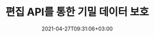 ---
############################# Static ############################
layout: "product"
date: 2021-04-27T09:31:06+03:00
draft: false

product: "Redaction"
product_tag: "redaction"
platform: ".NET"
platform_tag: "net"

############################# Head ############################
head_title: "C# .NET 편집 API | PDF Word Excel 이미지에서 비공개 텍스트 숨기기"
head_description: ".NET 에 대한 문서 편집 API.PDF, Microsoft Word, Excel, 프레젠테이션 및 래스터 이미지에서 민감한 콘텐츠를 수정하거나 숨기거나 제거할 수 있습니다."

############################# Header ############################
title: "편집 API를 통한 기밀 데이터 보호"
description: ".NET API를 사용하여 문서, 워크시트, 프레젠테이션, PDF 및 래스터 이미지 파일에서 민감한 콘텐츠 및 메타데이터를 편집, 숨기거나 제거할 수 있습니다."
button:
    enable: true

############################# SubMenu ############################
submenu:
    enable: true
    
    left:
        img_alt: "GroupDocs.Redaction for .NET"
        image: "https://www.groupdocs.cloud/templates/groupdocs/images/product-logos/groupdocs-redaction-net.png"
        product: "GroupDocs.Redaction"
        platform: ".NET"

    middle:
        button:
            # button loop
            - link: "#overview"
              text: "개요"

            # button loop
            - link: "#features"
              text: "특징"

            # button loop
            - link: "#support"
              text: "서포트"

            # button loop
            - link: "https://products.groupdocs.app/redaction"
              text: "라이브 데모"

            # button loop
            - link: "https://purchase.groupdocs.com/pricing/redaction/net"
              text: "가격 책정"

    right:
        link_download: "https://downloads.groupdocs.com/redaction"
        link_learn: "https://docs.groupdocs.com/redaction/net/"
        link_buy: "https://purchase.groupdocs.com"

############################# Overview ############################
overview:
    enable: true
    content: |
      GroupDocs.Redaction for .NET 는 Microsoft Word, Excel, PowerPoint 및 PDF 과 같은 다양한 파일 형식에서 민감하고 기밀화된 데이터를 지우는 데 도움이 되는 API 라이브러리입니다.Redaction API의 단일 형식 독립 인터페이스는 텍스트 편집, 메타데이터 편집, 주석 수정 및 표 형식 문서 편집과 같은 다양한 유형의 삭제를 지원합니다. GroupDocs.Redaction for .NET API를 사용하면 암호로 보호된 파일을 수정할 수도 있습니다.문서를 원래 형식으로 저장하고 원본 페이지의 래스터 이미지가 포함된 정리된 PDF 문서를 만들 수 있습니다.
    tabs:
      enable: true
      
      ## TAB ONE ##
      tab_one:
        description: |
          다음은 .NET 에 대한 GroupDocs.Redaction 에 대한 개요입니다.
      
        right:
          enable: true
          icon: "fab fa-html5"
          title: "개요"
          content: |
            * 텍스트 수정
            * 메타데이터 수정
            * 주석 수정
            * 표 형식 문서 수정
            * 보호된 파일 수정
            * 사용자 지정
      
      ## TAB TWO ##
      tab_two:
        description: |
          GroupDocs.Redaction for .NET 는 다음과 같은 [문서 파일 형식](https://docs.groupdocs.com/redaction//supported-document-formats/net) 을 지원합니다.

        right:
          enable: true
          table:
            # table loop
            - title: "텍스트, 메타데이터 및 댓글 수정"
              content: |
                * **Word**: DOC, DOCX, DOT, ODT, DOTX, DOCM, DOTM, RTF
                * **Excel**: XLS, XLSX, XLT, XLTX, XLSM, XLTM, CSV
                * **PowerPoint**: PPT, PPTX, PPS, PPSX, POTX, PPTM, PPSM, POTM
                * **고정 레이아웃**: PDF
                * **래스터 이미지**: JPG, BMP, PNG, GIF, TIFF

      ## TAB THREE ##
      tab_three:
        description: |
          GroupDocs.Redaction for .NET 는 다음 운영 체제, 프레임워크 및 패키지 관리자를 지원합니다.
        
        left:
          enable: true
          table:
            # table loop
            - icon: "fab fa-windows"
              title: "운영 체제"
              content: |
                * Windows Desktop
                * Windows Server
                * Windows Azure
                * Linux

            # table loop
            - icon: "fas fa-code"
              title: "지원되는 프레임워크"
              content: |
                * .NET Framework 2.0 이상
                * .NET Standard 2.0
                * .NET Core 2.0

        right:
          enable: true
          table:
            # table loop
            - icon: "빠른 팩스 박스"
              title: "패키지 매니저"
              content: |
                * NuGet

            # table loop
            - icon: "빠른 팬 도구"
              title: "개발 환경"
              content: |
                * Microsoft Visual Studio
                * Xamarin.Android
                * Xamarin.IOS
                * Xamarin.Mac
                * MonoDevelop

############################# Features ############################
features:
    enable: true
    title: ".NET 개의 특징에 대해 GroupDocs.Redaction"

    feature:
      # feature loop
      - icon: "fas fa-copy"
        content: "정확한 구문 교정을 위한 대소문자 구분 검색 수행"

      # feature loop
      - icon: "fas fa-eye"
        content: "색상 상자를 사용하여 문자열을 바꾸는 대신 편집된 텍스트를 숨깁니다."

      # feature loop
      - icon: "fas fa-bolt"
        content: "정규 표현식 검색을 사용하여 모든 텍스트를 찾아 삭제합니다."
      
      # feature loop
      - icon: "fas fa-file-powerpoint"
        content: "문서의 분류된 메타데이터 정보 전체 또는 임의 조합을 필터링합니다."

      # feature loop
      - icon: "fas fa-code"
        content: "특정 문서의 전체 메타데이터 정보를 빠르게 지울 수 있습니다."

      # feature loop
      - icon: "fas fa-cloud"
        content: "교정 범위를 Excel 의 특정 워크시트 및/또는 열로 설정"

      # feature loop
      - icon: "fas fa-remove-format"
        content: "문서에서 전체 또는 특정 주석 및 기타 주석을 제거합니다."

      # feature loop
      - icon: "fas fa-comment-slash"
        content: "주석 텍스트에서 민감한 데이터 검색 및 제거"

      # feature loop
      - icon: "fas fa-location-arrow"
        content: "자신만의 형식 및 편집으로 작업할 수 있는 능력"

      # feature loop
      - icon: "fas fa-border-all"
        content: "래스터 이미지 형식 및 이미지 영역 교정 지원"

      # feature loop
      - icon: "fas fa-wrench"
        content: "XML 파일에 일련의 수정 규칙 (정책) 지정"

      # feature loop
      - icon: "fas fa-columns"
        content: "PDF 로 변환하는 동안 페이지 범위 및 PDF 규정 준수 수준 지정"

      # feature loop
      - icon: "fas fa-file-word"
        content: "이미지 파일에서 EXIF 개의 메타데이터 편집 또는 삭제"

      # feature loop
      - icon: "fas fa-envelope"
        content: "PDF, Word 및 프레젠테이션 문서 내에 포함된 이미지 수정"

      # feature loop
      - icon: "fas fa-print"
        content: "수정 정책을 XML 파일로 저장"

    more_feature:
      # more_feature_loop
      - title: "기밀 데이터를 쉽고 제어하여 수정"
        content: |
          GroupDocs.Redaction for .NET API를 사용하면 지원되는 문서에서 중요한 기밀 정보를 숨기거나 지우는 방법을 완벽하게 제어할 수 있습니다.Redaction API를 사용하는 것은 매우 간단하고 간단합니다.  

          다음 예제에서는 지원되는 문서를 로드하여 “2자리, 공백 또는 없음, 2자리, 다시 공백 6자리” (예: 12 34 567890) 와 일치하는 텍스트를 모두 삭제하고 C# 를 사용하는 파란색 상자와 일치시킵니다.이 작업이 완료되면 “편집됨”이라는 접미사를 추가하여 이름을 변경하여 문서를 원래 형식으로 저장합니다.

          ```cs
          // 리액터 클래스의 인스턴스 생성
          using (Redactor redactor = new Redactor("sample.docx"))
          {
            // 수정 적용
            redactor.Apply(new RegexRedaction("\\d{2}\\s*\\d{2}[^\\d]*\\d{6}", new ReplacementOptions(System.Drawing.Color.Blue)));
            redactor.Save();
          }
          ```

############################# Support ############################
support:
    enable: true

############################# Solutions ############################
solutions:
    enable: true
    title: "GroupDocs.Redaction 는 널리 사용되는 다른 개발 환경을 위한 문서 보기 API를 제공합니다."

    solution:
        # solution loop
        - img_alt: "GroupDocs.Redaction for Java"
          image: "https://www.groupdocs.cloud/templates/groupdocs/images/product-logos/groupdocs-redaction-java.png"
          product: "GroupDocs.Redaction"
          platform: "Java"
          link: "/redaction/java/"

############################# Back to top ###############################
back_to_top:
  enable: true
---